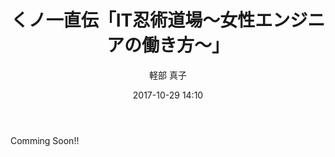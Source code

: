 ﻿---
title: くノ一直伝「IT忍術道場～女性エンジニアの働き方～」
description: "くノ一直伝「IT忍術道場～女性エンジニアの働き方～」"
date: 2017-10-29 14:10
sessionlevel: 50
author: "軽部 真子"
category: sessions
---
Comming Soon!!
